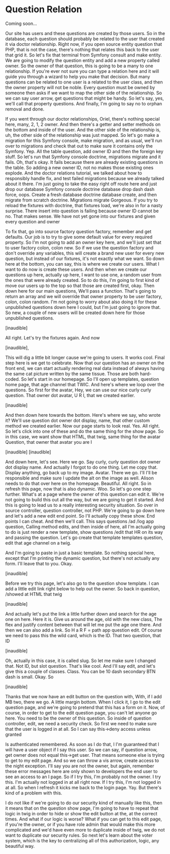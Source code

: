# Question Relation

Coming soon...

Our site has users and these questions are created by those users. So in the
database, each question should probably be related to the user that created it via
doctor relationship. Right now, if you open source entity question that PHP, that is
not the case, there's nothing that relates this back to the user that grid it. So
let's fix that terminal from Symfony consult and make entity. We are going to modify
the question entity and add a new property called owner. So the owner of that
question, this is going to be a many to one relationship. If you're ever not sure you
can type a relation here and it will guide you through a wizard to help you make that
decision. But many questions can be related to one user is a related to the user
class, and then the owner property will not be noble. Every question must be owned by
someone then asks if we want to map the other side of the relationship. So we can say
user arrow, get questions that might be handy. So let's say, yes, we'll call that
property questions. And finally, I'm going to say no to orphan removal and done.

If you went through our doctor relationships, Oriel, there's nothing special here,
many, 2, 1, 2 owner. And then there's a getter and setter methods on the bottom and
inside of the user. And the other side of the relationship is, uh, the other side of
the relationship was just mapped. So let's go make a migration for this Symfony
console, make migration, and as usual, we'll run over to migrations and check that
out to make sure it contains only the Symfony. Yep. All the table question, add owner
ID and then the foreign key stuff. So let's run that Symfony console doctrine,
migrations migrate and it fails. Oh, that's okay. It fails because there are already
existing questions in the table. So adding a new owner ID, not no makes those
existing ones explode. And the doctor relations tutorial, we talked about how to
responsibly handle fix, and test failed migrations because we already talked about it
there. I'm just going to take the easy right off route here and just drop our
database Symfony console doctrine database drop dash dash force, oops. Create a fresh
database doctrine database create, and then migrate from scratch doctrine. Migrations
migrate Gorgeous. If you try to reload the fixtures with doctrine, that fixtures
load, we're also in for a nasty surprise. There insert into question is failing
because owner ID cannot be no. That makes sense. We have not yet gone into our
fixtures and given every question and owner

To fix that, go into source factory question factory, remember and get defaults. Our
job is to try to give some default value for every required property. So I'm not
going to add an owner key here, and we'll just set that to user factory colon, colon
new. So if we use the question factory and don't override any variables, this will
create a brand new user for every new question, but instead of our fixtures, it's not
exactly what we want. So down here at the bottom, you can say, this is where we
create our users. What I want to do now is create these users. And then when we
create our questions up here, actually up here, I want to use one, a random user from
the ones that were already created. So to do this, I'm going to first kind of move
our users up to the top so that those are created first, okay. Then down here for our
main questions, We'll pass a function. That's going to return an array and we will
override that owner property to be user factory, colon, colon random. I'm not going
to worry about also doing it for these unpublished questions down here I could, but
I'm just going to ignore that. So new, a couple of new users will be created down
here for those unpublished questions.

[inaudible]

All right. Let's try the fixtures again. And now

[inaudible],

This will dig a little bit longer cause we're going to users. It works cool. Final
step here is we get to celebrate. Now that our question has an owner on the front
end, we can start actually rendering real data instead of always having the same cat
picture written by the same tissue. Those are both hard-coded. So let's start in our
homepage. So I'll open up templates, question home page, that age channel that TWIC.
And here's where we loop over the questions. So first for the avatar, Hey, we can use
our nice curly curly question. That owner dot avatar, U R I, that we created earlier.

[inaudible]

And then down here towards the bottom. Here's where we say, who wrote it? We'll use
question dot owner dot display, name, that other custom method we created earlier.
Now our page starts to look real. Yes. All right. So let's click into one of these
and do the same thing for the show page. So in this case, we want show that HTML,
that twig, same thing for the avatar Question, that owner that avatar you are I

[inaudible] [inaudible]

And down here, let's see. Here we go. Say curly, curly question dot owner dot display
name. And actually I forgot to do one thing. Let me copy that. Display anything, go
back up to my image. Avatar. There we go. I'll I'll be responsible and make sure I
update the alt on the image as well. Alison needs to do that over here on the
homepage. Beautiful. All right. So in refresh this page, now that is also dynamic.
Woo. So let's go one step further. What's at a page where the owner of this question
can edit it. We're not going to build this out all the way, but we are going to get
it started. And this is going to lead us to a really interesting security situation.
So over in source controller, question controller, not PHP. We're going to go down
here and let's add a new edit end point. So I'll actually copy these show. End points
I can cheat. And then we'll call. This says questions /ad /log app question, Calling
method edits, and then inside of here, all I'm actually going to do is just render a
new template, show questions /edit that HR on its way and passing the question. Let's
go create that template templates question, edit that age channel on a twig.

And I'm going to paste in just a basic template. So nothing special here, except that
I'm printing the dynamic question, but there's not actually any form. I'll leave that
to you. Okay.

[inaudible]

Before we try this page, let's also go to the question show template. I can add a
little edit link right below to help out the owner. So back in question, /showed at
HTML that twig

[inaudible]

And actually let's put the link a little further down and search for the age one on
here. Here it is. Give us around the age, old with the new class, The flex and
justify content between that will let me put the age one there. And then we can also
add a link. So H a R F = path app question edit. Of course we need to pass this the
wild card, which is the ID. That two question, that ID

[inaudible]

Oh, actually in this case, it is called slug. So let me make sure I changed that. Not
ID, but slot question. That's like cool. And I'll say edit, and let's give this a
couple of classes. Class. You can be 10 dash secondary BTN dash is small. Okay. So

[inaudible]

Thanks that we now have an edit button on the question with, With, if I add MB two,
there we go. A little margin bottom. When I click it, I go to the edit question page,
and we're going to pretend that this has a form on it. Now, of course, in order to
get to the edit question page, you can't let anyone go here. You need to be the owner
of this question. So inside of question controller, edit, we need a security check.
So first we need to make sure that the user is logged in at all. So I can say
this->deny access unless granted

Is authenticated remembered. As soon as I do that, I I'm guaranteed that I will have
a user object if I say this user. So we can say, if question arrow, get owner does
not equal this->get user. That means someone else is trying to get to my edit page.
And so we can throw a vis arrow, create access to the night exception. I'll say you
are not the owner, but again, remember these error messages here are only shown to
developers the end user to see an access to an I page. So if I try this, I'm probably
not the owner. I try this. I'm actually not logged in at all right now. If I try
this, I'm not logged in at all. So when I refresh it kicks me back to the login page.
Yay. But there's kind of a problem with this.

I do not like if we're going to do our security kind of manually like this, then it
means that on the question show page, I'm going to have to repeat that logic in twig
in order to hide or show the edit button at the, at the correct times. And what if
our logic is worse? What if you can get to this edit page, if you're the owner, or if
you have role admin that would make this more complicated and we'd have even more to
duplicate inside of twig, we do not want to duplicate our security rules. So next
let's learn about the voter system, which is the key to centralizing all of this
authorization, logic, any beautiful way.

